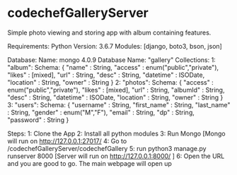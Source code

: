 # codechefGalleryServer
Simple photo viewing and storing app with album containing features.

Requirements:
Python Version: 3.6.7
Modules: [django, boto3, bson, json]

Database:
  Name: mongo 4.0.9
  Database Name: "gallery"
Collections: 
   1: "album": Schema:
       {
        "name" : String,
        "access" : enum("public","private"),
        "likes" : [mixed],
        "url" : String,
        "desc" : String,
        "datetime" : ISODate,
        "location" : String,
        "owner" : String
        }
   2: "photos": Schema:
       {
        "access" : enum("public","private"),
        "likes" : [mixed],
        "url" : String,
        "albumId" : String,
        "desc" : String,
        "datetime" : ISODate,
        "location" : String,
        "owner" : String
        }
   3: "users": Schema:
       {
        "username" : String,
        "first_name" : String,
        "last_name" : String,
        "gender" : enum("M","F"),
        "email" : String,
        "dp" : String,
        "password" : String
        }

Steps:
1: Clone the App
2: Install all python modules
3: Run Mongo [Mongo will run on http://127.0.0.1:27017/
4: Go to <Downloaded Path>/codechefGalleryServer/codechefGallery
5: run python3 manage.py runserver 8000 [Server will run on http://127.0.0.1:8000/ ]
6: Open the URL and you are good to go. The main webpage will open up




